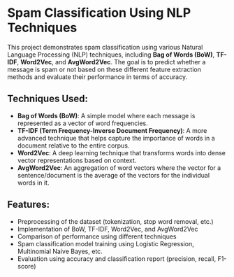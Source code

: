 # Spam Classification Using NLP Techniques

This project demonstrates spam classification using various Natural Language Processing (NLP) techniques, including **Bag of Words (BoW)**, **TF-IDF**, **Word2Vec**, and **AvgWord2Vec**. The goal is to predict whether a message is spam or not based on these different feature extraction methods and evaluate their performance in terms of accuracy.

## Techniques Used:
- **Bag of Words (BoW)**: A simple model where each message is represented as a vector of word frequencies.
- **TF-IDF (Term Frequency-Inverse Document Frequency)**: A more advanced technique that helps capture the importance of words in a document relative to the entire corpus.
- **Word2Vec**: A deep learning technique that transforms words into dense vector representations based on context.
- **AvgWord2Vec**: An aggregation of word vectors where the vector for a sentence/document is the average of the vectors for the individual words in it.

## Features:
- Preprocessing of the dataset (tokenization, stop word removal, etc.)
- Implementation of BoW, TF-IDF, Word2Vec, and AvgWord2Vec
- Comparison of performance using different techniques
- Spam classification model training using Logistic Regression, Multinomial Naive Bayes, etc.
- Evaluation using accuracy and classification report (precision, recall, F1-score)
